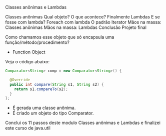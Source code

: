 Classes anônimas e Lambdas

Classes anônimas
Qual objeto?
O que acontece?
Finalmente Lambdas
E se fosse com lambda?
Foreach com lambda
O padrão Iterator
Mãos na massa: Classes anônimas
Mãos na massa: Lambdas
Conclusão
Projeto final

Como chamamos esse objeto que só encapsula uma função/método/procedimento?
- Function Object

Veja o código abaixo:

```java
Comparator<String> comp = new Comparator<String>() {

  @Override
  public int compare(String s1, String s2) {
    return s1.compareTo(s2);
  }
};
```
- É gerada uma classe anônima.
- É criado um objeto do tipo Comparator.

Conclui os 11 passos deste modulo Classes anônimas e Lambdas e finalizei este curso de java.util

